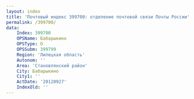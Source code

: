 ```yaml
---
layout: index
title: 'Почтовый индекс 399700: отделение почтовой связи Почты России'
permalink: /399700/
data:
    Index: 399700
    OPSName: Бабарыкино
    OPSType: О
    OPSSubm: 399799
    Region: 'Липецкая область'
    Autonom: ''
    Area: 'Становлянский район'
    City: Бабарыкино
    City1: ''
    ActDate: '20120927'
    IndexOld: ''
---
```

